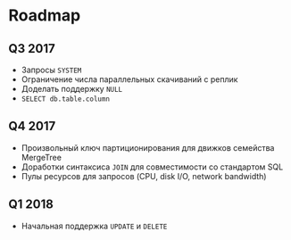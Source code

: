 Roadmap
=======

Q3 2017
-------

-   Запросы `SYSTEM`
-   Ограничение числа параллельных скачиваний с реплик
-   Доделать поддержку `NULL`
-   `SELECT db.table.column`

Q4 2017
-------

-   Произвольный ключ партиционирования для движков семейства MergeTree
-   Доработки синтаксиса `JOIN` для совместимости со стандартом SQL
-   Пулы ресурсов для запросов (CPU, disk I/O, network bandwidth)

Q1 2018
-------

-   Начальная поддержка `UPDATE` и `DELETE`

